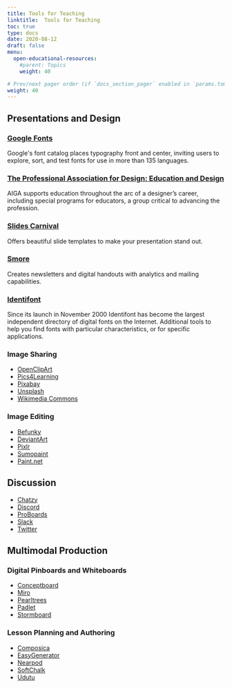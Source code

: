```yaml
---
title: Tools for Teaching
linktitle:  Tools for Teaching
toc: true
type: docs
date: 2020-08-12
draft: false
menu:
  open-educational-resources:
    #parent: Topics
    weight: 40

# Prev/next pager order (if `docs_section_pager` enabled in `params.toml`)
weight: 40
---
```


## Presentations and Design



### [Google Fonts](https://fonts.google.com/)
Google's font catalog places typography front and center, inviting users to explore, sort, and test fonts for use in more than 135 languages.
### [The Professional Association for Design: Education and Design](https://www.aiga.org/education-and-design)
AIGA supports education throughout the arc of a designer’s career, including special programs for educators, a group critical to advancing the profession.
### [Slides Carnival](https://www.slidescarnival.com/)
Offers beautiful slide templates to make your presentation stand out.
### [Smore](https://www.smore.com/)
Creates newsletters and digital handouts with analytics and mailing capabilities.
### [Identifont](http://www.identifont.com/tools.html)
Since its launch in November 2000 Identifont has become the largest independent directory of digital fonts on the Internet. Additional tools to help you find fonts with particular characteristics, or for specific applications.

### Image Sharing

* [OpenClipArt](http://openclipart.org/)
* [Pics4Learning](http://www.pics4learning.com/)
* [Pixabay](https://pixabay.com/)
* [Unsplash](https://unsplash.com/)
* [Wikimedia Commons](http://commons.wikimedia.org/)

### Image Editing

* [Befunky](http://befunky.com/)
* [DeviantArt](http://muro.deviantart.com/)
* [Pixlr](http://pixlr.com/)
* [Sumopaint](http://sumopaint.com/)
* [Paint.net](https://www.getpaint.net/)




## Discussion



* [Chatzy](http://chatzy.com/)
* [Discord](https://discord.com/)
* [ProBoards](http://proboards.com/)
* [Slack](https://slack.com/)
* [Twitter](http://twitter.com/)



##  Multimodal Production

### Digital Pinboards and Whiteboards

* [Conceptboard](https://conceptboard.com/)
* [Miro](https://miro.com/)
* [Pearltrees](http://pearltrees.com/)
* [Padlet](http://padlet.com/)
* [Stormboard](http://stormboard.com/)

### Lesson Planning and Authoring


* [Composica](https://composica.com/)
* [EasyGenerator](http://easygenerator.com/)
* [Nearpod](http://nearpod.com/)
* [SoftChalk](http://softchalk.com/)
* [Udutu](http://udutu.com/)




